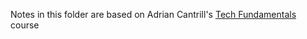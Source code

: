 Notes in this folder are based on Adrian Cantrill's [Tech Fundamentals](https://learn.cantrill.io/courses/enrolled/2022818) course